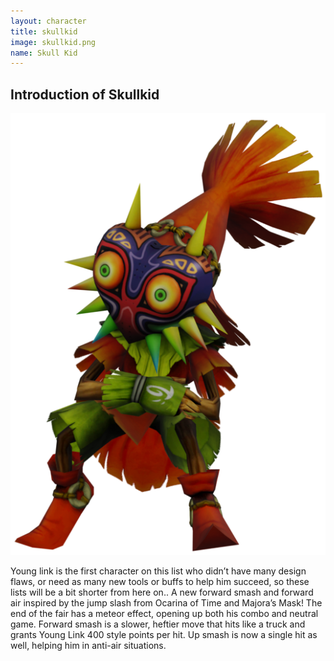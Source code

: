 ```yaml
---
layout: character
title: skullkid
image: skullkid.png
name: Skull Kid
---
```


## Introduction of Skullkid
![skullkid](/images/content/css/skullkid.png)

Young link is the first character on this list who didn’t have many design flaws, or need as many new tools or buffs to help him succeed, so these lists will be a bit shorter from here on.. A new forward smash and forward air inspired by the jump slash from Ocarina of Time and Majora’s Mask! The end of the fair has a meteor effect, opening up both his combo and neutral game. Forward smash is a slower, heftier move that hits like a truck and grants Young Link 400 style points per hit. Up smash is now a single hit as well, helping him in anti-air situations.
